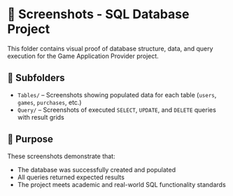 # 📸 Screenshots - SQL Database Project

This folder contains visual proof of database structure, data, and query execution for the Game Application Provider project.

## 📁 Subfolders

- `Tables/` – Screenshots showing populated data for each table (`users`, `games`, `purchases`, etc.)
- `Query/` – Screenshots of executed `SELECT`, `UPDATE`, and `DELETE` queries with result grids

## 📌 Purpose

These screenshots demonstrate that:
- The database was successfully created and populated
- All queries returned expected results
- The project meets academic and real-world SQL functionality standards

